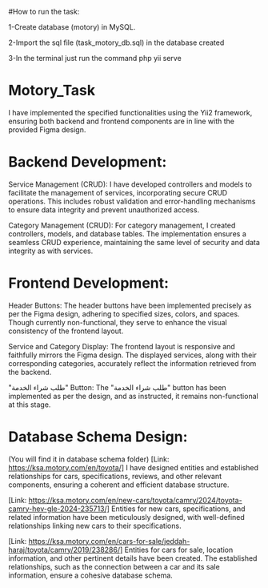 #How to run the task:

1-Create database (motory) in MySQL.

2-Import the sql file (task_motory_db.sql) in the database created

3-In the terminal just run the command php yii serve

# Motory_Task

 I have implemented the specified functionalities using the Yii2 framework, ensuring both backend and frontend components are in line with the provided Figma design.

# Backend Development:

 Service Management (CRUD):
 I have developed controllers and models to facilitate the management of services, incorporating secure CRUD operations. This includes robust validation and error-handling mechanisms to ensure data integrity and prevent unauthorized access.

Category Management (CRUD):
For category management, I created controllers, models, and database tables. The implementation ensures a seamless CRUD experience, maintaining the same level of security and data integrity as with services.


# Frontend Development:

Header Buttons:
The header buttons have been implemented precisely as per the Figma design, adhering to specified sizes, colors, and spaces. Though currently non-functional, they serve to enhance the visual consistency of the frontend layout.

Service and Category Display:
The frontend layout is responsive and faithfully mirrors the Figma design. The displayed services, along with their corresponding categories, accurately reflect the information retrieved from the backend.

"طلب شراء الخدمة" Button:
The "طلب شراء الخدمة" button has been implemented as per the design, and as instructed, it remains non-functional at this stage.

# Database Schema Design:
(You will find it in database schema folder)
[Link: https://ksa.motory.com/en/toyota/]
I have designed entities and established relationships for cars, specifications, reviews, and other relevant components, ensuring a coherent and efficient database structure.

[Link: https://ksa.motory.com/en/new-cars/toyota/camry/2024/toyota-camry-hev-gle-2024-235713/]
Entities for new cars, specifications, and related information have been meticulously designed, with well-defined relationships linking new cars to their specifications.

[Link: https://ksa.motory.com/en/cars-for-sale/jeddah-haraj/toyota/camry/2019/238286/]
Entities for cars for sale, location information, and other pertinent details have been created. The established relationships, such as the connection between a car and its sale information, ensure a cohesive database schema.


